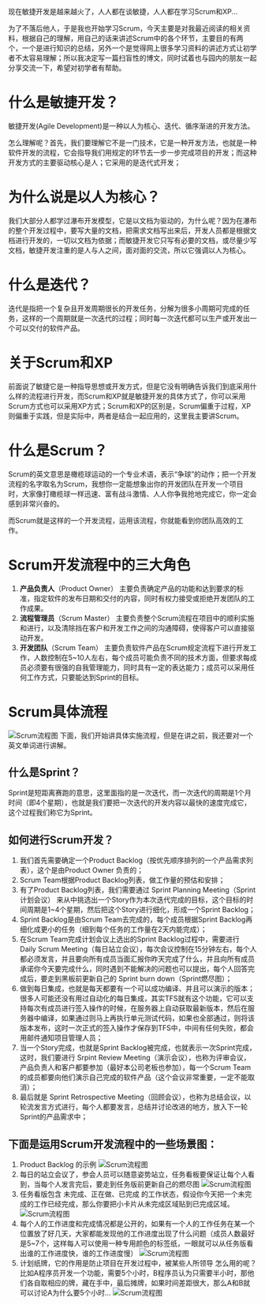 现在敏捷开发是越来越火了，人人都在谈敏捷，人人都在学习Scrum和XP... 

为了不落后他人，于是我也开始学习Scrum，今天主要是对我最近阅读的相关资料，根据自己的理解，用自己的话来讲述Scrum中的各个环节，主要目的有两个，一个是进行知识的总结，另外一个是觉得网上很多学习资料的讲述方式让初学者不太容易理解；所以我决定写一篇扫盲性的博文，同时试着也与园内的朋友一起分享交流一下，希望对初学者有帮助。 

# 什么是敏捷开发？

敏捷开发(Agile Development)是一种以人为核心、迭代、循序渐进的开发方法。

怎么理解呢？首先，我们要理解它不是一门技术，它是一种开发方法，也就是一种软件开发的流程，它会指导我们用规定的环节去一步一步完成项目的开发；而这种开发方式的主要驱动核心是人；它采用的是迭代式开发；

 

# 为什么说是以人为核心？
我们大部分人都学过瀑布开发模型，它是以文档为驱动的，为什么呢？因为在瀑布的整个开发过程中，要写大量的文档，把需求文档写出来后，开发人员都是根据文档进行开发的，一切以文档为依据；而敏捷开发它只写有必要的文档，或尽量少写文档，敏捷开发注重的是人与人之间，面对面的交流，所以它强调以人为核心。

# 什么是迭代？

迭代是指把一个复杂且开发周期很长的开发任务，分解为很多小周期可完成的任务，这样的一个周期就是一次迭代的过程；同时每一次迭代都可以生产或开发出一个可以交付的软件产品。

 

# 关于Scrum和XP
前面说了敏捷它是一种指导思想或开发方式，但是它没有明确告诉我们到底采用什么样的流程进行开发，而Scrum和XP就是敏捷开发的具体方式了，你可以采用Scrum方式也可以采用XP方式；Scrum和XP的区别是，Scrum偏重于过程，XP则偏重于实践，但是实际中，两者是结合一起应用的，这里我主要讲Scrum。

# 什么是Scrum？

Scrum的英文意思是橄榄球运动的一个专业术语，表示“争球”的动作；把一个开发流程的名字取名为Scrum，我想你一定能想象出你的开发团队在开发一个项目时，大家像打橄榄球一样迅速、富有战斗激情、人人你争我抢地完成它，你一定会感到非常兴奋的。

而Scrum就是这样的一个开发流程，运用该流程，你就能看到你团队高效的工作。

# Scrum开发流程中的三大角色
1. **产品负责人**（Product Owner）
	主要负责确定产品的功能和达到要求的标准，指定软件的发布日期和交付的内容，同时有权力接受或拒绝开发团队的工作成果。
1. **流程管理员**（Scrum Master）
	主要负责整个Scrum流程在项目中的顺利实施和进行，以及清除挡在客户和开发工作之间的沟通障碍，使得客户可以直接驱动开发。
1. **开发团队**（Scrum Team）
	主要负责软件产品在Scrum规定流程下进行开发工作，人数控制在5~10人左右，每个成员可能负责不同的技术方面，但要求每成员必须要有很强的自我管理能力，同时具有一定的表达能力；成员可以采用任何工作方式，只要能达到Sprint的目标。
    
# Scrum具体流程
![Scrum流程图](/wiki/pic/Scrum/Scrum开发模型.jpg)
下面，我们开始讲具体实施流程，但是在讲之前，我还要对一个英文单词进行讲解。

## 什么是Sprint？
Sprint是短距离赛跑的意思，这里面指的是一次迭代，而一次迭代的周期是1个月时间（即4个星期），也就是我们要把一次迭代的开发内容以最快的速度完成它，这个过程我们称它为Sprint。

## 如何进行Scrum开发？

1. 我们首先需要确定一个Product Backlog（按优先顺序排列的一个产品需求列表），这个是由Product Owner 负责的；
1. Scrum Team根据Product Backlog列表，做工作量的预估和安排；
1. 有了Product Backlog列表，我们需要通过 Sprint Planning Meeting（Sprint计划会议） 来从中挑选出一个Story作为本次迭代完成的目标，这个目标的时间周期是1~4个星期，然后把这个Story进行细化，形成一个Sprint Backlog；
1. Sprint Backlog是由Scrum Team去完成的，每个成员根据Sprint Backlog再细化成更小的任务（细到每个任务的工作量在2天内能完成）；
1. 在Scrum Team完成计划会议上选出的Sprint Backlog过程中，需要进行 Daily Scrum Meeting（每日站立会议），每次会议控制在15分钟左右，每个人都必须发言，并且要向所有成员当面汇报你昨天完成了什么，并且向所有成员承诺你今天要完成什么，同时遇到不能解决的问题也可以提出，每个人回答完成后，要走到黑板前更新自己的 Sprint burn down（Sprint燃尽图）；
1. 做到每日集成，也就是每天都要有一个可以成功编译、并且可以演示的版本；很多人可能还没有用过自动化的每日集成，其实TFS就有这个功能，它可以支持每次有成员进行签入操作的时候，在服务器上自动获取最新版本，然后在服务器中编译，如果通过则马上再执行单元测试代码，如果也全部通过，则将该版本发布，这时一次正式的签入操作才保存到TFS中，中间有任何失败，都会用邮件通知项目管理人员；
1. 当一个Story完成，也就是Sprint Backlog被完成，也就表示一次Sprint完成，这时，我们要进行 Srpint Review Meeting（演示会议），也称为评审会议，产品负责人和客户都要参加（最好本公司老板也参加），每一个Scrum Team的成员都要向他们演示自己完成的软件产品（这个会议非常重要，一定不能取消）；
1. 最后就是 Sprint Retrospective Meeting（回顾会议），也称为总结会议，以轮流发言方式进行，每个人都要发言，总结并讨论改进的地方，放入下一轮Sprint的产品需求中；

 
## 下面是运用Scrum开发流程中的一些场景图：
1. Product Backlog 的示例
![Scrum流程图](/wiki/pic/Scrum/示例_产品需求.png)
1. 每日的站立会议了，参会人员可以随意姿势站立，任务看板要保证让每个人看到，当每个人发言完后，要走到任务版前更新自己的燃尽图
![Scrum流程图](/wiki/pic/Scrum/示例_每日站立会议.png)
1. 任务看版包含 未完成、正在做、已完成 的工作状态，假设你今天把一个未完成的工作已经完成，那么你要把小卡片从未完成区域贴到已完成区域。
![Scrum流程图](/wiki/pic/Scrum/示例_任务看板.png)
1. 每个人的工作进度和完成情况都是公开的，如果有一个人的工作任务在某一个位置放了好几天，大家都能发现他的工作进度出现了什么问题（成员人数最好是5~7个，这样每人可以使用一种专用颜色的标签纸，一眼就可以从任务版看出谁的工作进度快，谁的工作进度慢）
![Scrum流程图](/wiki/pic/Scrum/示例_任务看板2.png)
1. 计划纸牌，它的作用是防止项目在开发过程中，被某些人所领导
怎么用的呢？比如A程序员开发一个功能，需要5个小时，B程序员认为只需要半小时，那他们各自取相应的牌，藏在手中，最后摊牌，如果时间差距很大，那么A和B就可以讨论A为什么要5个小时...
![Scrum流程图](/wiki/pic/Scrum/示例_计划纸牌.png)